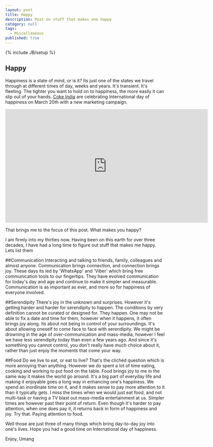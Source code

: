 ```yaml
---
layout: post
title: Happy
description: Post on stuff that makes one happy
category: null
tags: 
  - Miscellaneous
published: true
---
```


{% include JB/setup %}

## Happy

Happiness is a state of mind, or is it? Its just one of the states we travel through at different times of day, weeks and years. It's transient. It's fleeting. The tighter you want to hold on to happiness, the more easily it can slip out of your hands. [Coke India](http://cokeurl.com/96jnc) are celebrating International day of happiness on March 20th with a new marketing campaign.

<iframe width="640" height="360" src="https://www.youtube.com/embed/aQ3uhnByS1k" frameborder="0" allowfullscreen></iframe>


That brings me to the focus of this post. What makes you happy?

I am firmly into my thirties now. Having been on this earth for over three decades, I have had a long time to figure out stuff that makes me happy. Lets list them 

##Communication
Interacting and talking to friends, family, colleagues and almost anyone. Communication brings connection, and connection brings joy. These days its led by 'WhatsApp' and 'Viber' which bring free communication tools to our fingertips. They have evolved communication for today's day and age and continue to make it simpler and measurable. Communication is as important as ever, and more so for happiness of everyone involved.

##Serendipity
There's joy in the unknown and surprises. However it's getting harder and harder for serendipity to happen. The conditions by very definition cannot be curated or designed for. They happen. One may not be able to fix a date and time for them, however when it happens, it often brings joy along. Its about not being in control of your surroundings. It's about allowing oneself to come face to face with serendipity. We might be drowning in the age of over-communication and mass-media, however I feel we have less serendipity today than even a few years ago. And since it's something you cannot control, you don't really have much choice about it, rather than just enjoy the moments that come your way.

##Food
Do we live to eat, or eat to live?
That's the clichéd question which is more annoying than anything. However we do spent a lot of time eating, cooking and working to put food on the table. Food brings joy to me in the same way it makes the world go around. It's a big part of everyday life and making it enjoyable goes a long way in enhancing one's happiness. We spend an inordinate time on it, and it makes sense to pay more attention to it than it typically gets. I miss the times when we would just eat food, and not multi-task or having a TV blast out mass-media entertainment at us. Simpler times are however past their point of return. Even though it's harder to pay attention, when one does pay it, it returns back in form of happiness and joy. Try that. Paying attention to food.

Well those are just three of many things which bring day-to-day joy into one's lives. Hope you had a good time on International day of happiness. 

Enjoy, Umang